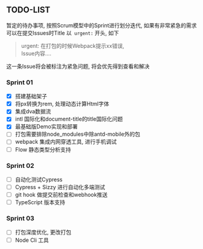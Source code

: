 ## TODO-LIST

暂定的待办事项, 按照Scrum模型中的Sprint进行划分迭代, 如果有非常紧急的需求可以在提交Issues时Title 以` urgent:` 开头, 如下

> urgent: 在打包的时候Webpack提示xx错误, <br> Issue内容....

这一条Issue将会被标注为紧急问题, 将会优先得到查看和解决


### Sprint 01

- [x] 搭建基础架子
- [x] 将px转换为rem, 处理动态计算Html字体
- [x] 集成dva数据流
- [x] intl 国际化和document-title的title国际化问题
- [x] 最基础版Demo实现和部署
- [ ] 打包需要排除node_modules中除antd-mobile外的包
- [ ] webpack 集成内网穿透工具, 进行手机调试
- [ ] Flow 静态类型分析支持

### Sprint 02

- [ ] 自动化测试Cypress
- [ ] Cypress + Sizzy 进行自动化多端测试
- [ ] git hook 做提交前检查和webhook推送
- [ ] TypeScript 版本支持

### Sprint 03

- [ ] 打包深度优化, 更改打包
- [ ] Node Cli 工具

